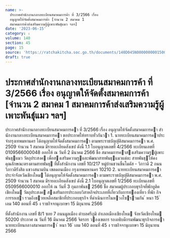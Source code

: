 ```yaml
---
name: >-
  ประกาศสำนักงานกลางทะเบียนสมาคมการค้า ที่ 3/2566 เรื่อง
  อนุญาตให้จัดตั้งสมาคมการค้า [จำนวน 2 สมาคม 1
  สมาคมการค้าส่งเสริมความรู้ผู้เพาะพันธ์ุแมว ฯลฯ]
date: '2023-06-15'
category: ง
volume: 140
section: 45
page: 15
source: 'https://ratchakitcha.soc.go.th/documents/140D045N0000000001500.pdf'
draft: true
---
```


# ประกาศสำนักงานกลางทะเบียนสมาคมการค้า ที่ 3/2566 เรื่อง อนุญาตให้จัดตั้งสมาคมการค้า [จำนวน 2 สมาคม 1 สมาคมการค้าส่งเสริมความรู้ผู้เพาะพันธ์ุแมว ฯลฯ]

ประกาศสํานักงานกลางทะเบียนสมาคมการคา ที่ 3/2566 เรื่อง อนุญาตให้จัดตั้งสมาคมการคา สํานักงานกลางทะเบียนสมาคมการคา ขอประกาศให้ทราบทั่วกันวา 1. นายทะเบียนสมาคมการคาประจํากรุงเทพมหานคร ได้อนุญาตให้จัดตั้งสมาคมการคา ตามพระราชบัญญัติสมาคมการคา พ.ศ. 2509 จํานวน 1 สมาคม มีรายละเอียดสังเขป ดังนี้ 1.1 ใบอนุญาตเลขที่ 4/2566 ทะเบียนเลขที่ 0109566000048 ออกให้ ณ วันที่ 2 มีนาคม 2566 ชื่อ สมาคมการคาสงเสริมความรูผู้เพาะพันธุแมว วัตถุประสงค เพื่อสงเสริมความรูและพัฒนาสายพันธุแมวแต่ละ สายพันธุให้คงคุณลักษณะตรงตามสายพันธุ ที่ตั้งสํานักงาน เลขที่ 10/217 หมู่บ้านชวนชื่นโมดัส - วิภาวดี 2 ถนนวิภาวดีรังสิต แขวงสนามบิน เขตดอนเมือง กรุงเทพมหานคร 10210 2. นายทะเบียนสมาคมการคาประจําจังหวัดเชียงใหม ได้อนุญาตให้จัดตั้งสมาคมการคา ตามพระราชบัญญัติสมาคมการคา พ.ศ. 2509 จํานวน 1 สมาคม มีรายละเอียดสังเขป ดังนี้ 2.1 ใบอนุญาตเลขที่ 1/2566 ทะเบียนเลขที่ 0509566000010 ออกให้ ณ วันที่ 3 กุมภาพันธ 2566 ชื่อ สมาคมผู้ประกอบธุรกิจที่พักบูติคเชียงใหม วัตถุประสงค สงเสริมการประกอบวิสาหกิจประเภทที่เกี่ยวกับการทองเที่ยว ที่พัก กิจการรถเชา รวมถึงชวยเหลือสมาชิกที่ประกอบธุรกิจ ที่ดําเนินการในหวงโซรวมกัน ้ หนา 15 ่ เลม 140 ตอนที่ 45 ง ราชกิจจานุเบกษา 15 มิถุนายน 2566

ที่ตั้งสํานักงาน เลขที่ 8/1 ซอย 7 ถนนมูลเมือง ตําบลศรีภูมิ อําเภอเมืองเชียงใหม จังหวัดเชียงใหม 50200 ประกาศ ณ วันที่ 16 มีนาคม 2566 จิตรกร วองเขตกร รองอธิบดีกรมพัฒนาธุรกิจการคา นายทะเบียนกลางสมาคมการคา ้ หนา 16 ่ เลม 140 ตอนที่ 45 ง ราชกิจจานุเบกษา 15 มิถุนายน 2566
